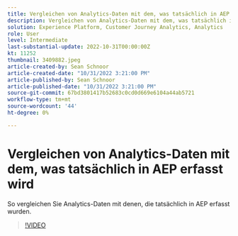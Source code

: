 ```yaml
---
title: Vergleichen von Analytics-Daten mit dem, was tatsächlich in AEP erfasst wird
description: Vergleichen von Analytics-Daten mit dem, was tatsächlich in AEP erfasst wurde
solution: Experience Platform, Customer Journey Analytics, Analytics
role: User
level: Intermediate
last-substantial-update: 2022-10-31T00:00:00Z
kt: 11252
thumbnail: 3409882.jpeg
article-created-by: Sean Schnoor
article-created-date: "10/31/2022 3:21:00 PM"
article-published-by: Sean Schnoor
article-published-date: "10/31/2022 3:21:00 PM"
source-git-commit: 67bd3801417b52683c0cd0d669e6104a44ab5721
workflow-type: tm+mt
source-wordcount: '44'
ht-degree: 0%

---
```



# Vergleichen von Analytics-Daten mit dem, was tatsächlich in AEP erfasst wird

So vergleichen Sie Analytics-Daten mit denen, die tatsächlich in AEP erfasst wurden.

>[!VIDEO](https://video.tv.adobe.com/v/3409882/?quality=12&learn=on)

